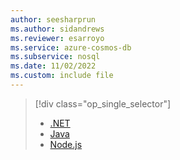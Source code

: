 ```yaml
---
author: seesharprun
ms.author: sidandrews
ms.reviewer: esarroyo
ms.service: azure-cosmos-db
ms.subservice: nosql
ms.date: 11/02/2022
ms.custom: include file
---
```


> [!div class="op_single_selector"]
>
> * [.NET](../tutorial-dotnet-web-app.md)
> * [Java](../tutorial-java-web-app.md)
> * [Node.js](../tutorial-nodejs-web-app.md)
>

